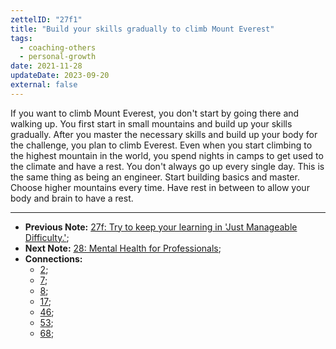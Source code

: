 ```yaml
---
zettelID: "27f1"
title: "Build your skills gradually to climb Mount Everest"
tags:
  - coaching-others
  - personal-growth
date: 2021-11-28
updateDate: 2023-09-20
external: false
---
```


If you want to climb Mount Everest, you don't start by going there and walking up. You first start in small mountains and build up your skills gradually. After you master the necessary skills and build up your body for the challenge, you plan to climb Everest. Even when you start climbing to the highest mountain in the world, you spend nights in camps to get used to the climate and have a rest. You don't always go up every single day. This is the same thing as being an engineer. Start building basics and master. Choose higher mountains every time. Have rest in between to allow your body and brain to have a rest.

---

- **Previous Note:** [27f: Try to keep your learning in 'Just Manageable Difficulty.'](/notes/27f/);
- **Next Note:** [28: Mental Health for Professionals](/notes/28/);
- **Connections:**
  - [2](/notes/2/);
  - [7](/notes/7/);
  - [8](/notes/8/);
  - [17](/notes/17/);
  - [46](/notes/46/);
  - [53](/notes/53/);
  - [68](/notes/68/);
